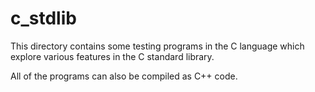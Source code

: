 # c_stdlib

This directory contains some testing programs in the C language which explore various features in the C standard library.

All of the programs can also be compiled as C++ code.
